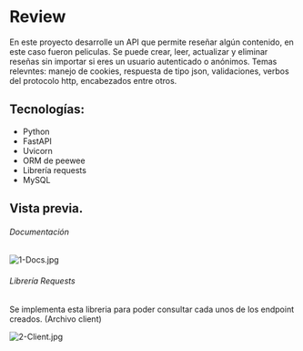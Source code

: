 # Review
En este proyecto desarrolle un API que permite reseñar algún contenido, en este caso fueron peliculas. Se puede crear, leer, actualizar y eliminar reseñas sin importar si eres un usuario autenticado o anónimos. Temas relevntes: manejo de cookies, respuesta de tipo json, validaciones, verbos del protocolo http, encabezados entre otros.

## Tecnologías: 
- Python
- FastAPI
- Uvicorn
- ORM de peewee
- Librería requests
- MySQL

## Vista previa.

###### Documentación
![1-Docs.jpg](https://i.postimg.cc/TPcqbQTb/1-Docs.jpg)

###### Librería Requests
Se implementa esta libreria para poder consultar cada unos de los endpoint creados. (Archivo client)

![2-Client.jpg](https://i.postimg.cc/1tn4MyLD/2-Client.jpg)



